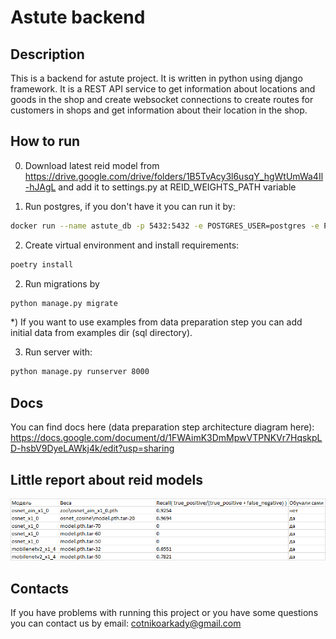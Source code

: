 # Astute backend
## Description
This is a backend for astute project. It is written in python using django framework. It is a REST API service to get 
information about locations and goods in the shop and create websocket connections to create routes for customers in shops 
and get information about their location in the shop.

## How to run
0) Download latest reid model from https://drive.google.com/drive/folders/1B5TvAcy3l6usqY_hgWtUmWa4Il-hJAgL
and add it to settings.py at REID_WEIGHTS_PATH variable

1) Run postgres, if you don't have it you can run it by:
```bash
docker run --name astute_db -p 5432:5432 -e POSTGRES_USER=postgres -e POSTGRES_PASSWORD=root -e POSTGRES_DB=astute_db -d postgres:13.3
```

2) Create virtual environment and install requirements:
```bash
poetry install
```

2) Run migrations by
```bash
python manage.py migrate
```
*) If you want to use examples from data preparation step you can add initial data from examples dir (sql directory).

3) Run server with:
```bash
python manage.py runserver 8000
```

## Docs

You can find docs here (data preparation step architecture diagram here):
https://docs.google.com/document/d/1FWAimK3DmMpwVTPNKVr7HqskpLD-hsbV9DyeLAWkj4k/edit?usp=sharing

## Little report about reid models
![отчёт_по_моделям.png](resources%2F%D0%BE%D1%82%D1%87%D1%91%D1%82_%D0%BF%D0%BE_%D0%BC%D0%BE%D0%B4%D0%B5%D0%BB%D1%8F%D0%BC.png)

## Contacts
If you have problems with running this project or you have some questions you can contact us by email:
cotnikoarkady@gmail.com